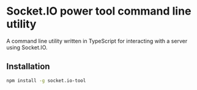 # Socket.IO power tool command line utility

A command line utility written in TypeScript for interacting with a server using Socket.IO.

## Installation

```bash
npm install -g socket.io-tool